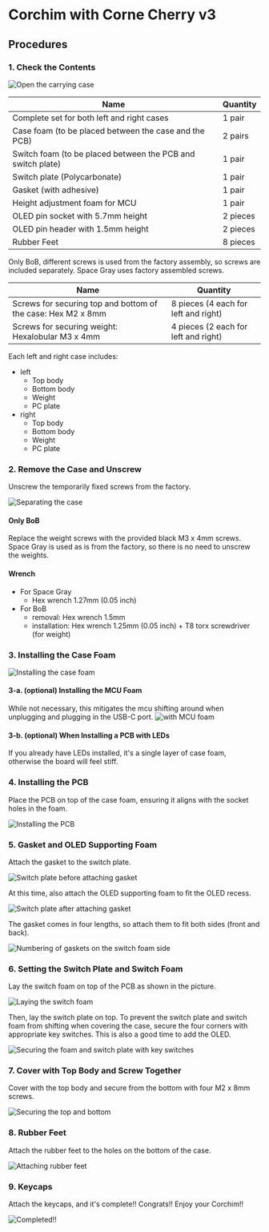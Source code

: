 # Corchim with Corne Cherry v3

## Procedures

### 1. Check the Contents

![Open the carrying case](../img/carrying-case.jpg)

| Name                                                        | Quantity |
| ----------------------------------------------------------- | -------- |
| Complete set for both left and right cases                  | 1 pair   |
| Case foam (to be placed between the case and the PCB)       | 2 pairs  |
| Switch foam (to be placed between the PCB and switch plate) | 1 pair   |
| Switch plate (Polycarbonate)                                | 1 pair   |
| Gasket (with adhesive)                                      | 1 pair   |
| Height adjustment foam for MCU                              | 1 pair   |
| OLED pin socket with 5.7mm height                           | 2 pieces |
| OLED pin header with 1.5mm height                           | 2 pieces |
| Rubber Feet                                                 | 8 pieces |

Only BoB, different screws is used from the factory assembly, so screws are included separately.
Space Gray uses factory assembled screws.

| Name                                                         | Quantity                             |
| ------------------------------------------------------------ | ------------------------------------ |
| Screws for securing top and bottom of the case: Hex M2 x 8mm | 8 pieces (4 each for left and right) |
| Screws for securing weight: Hexalobular M3 x 4mm             | 4 pieces (2 each for left and right) |

Each left and right case includes:

- left
  - Top body
  - Bottom body
  - Weight
  - PC plate
- right
  - Top body
  - Bottom body
  - Weight
  - PC plate

### 2. Remove the Case and Unscrew

Unscrew the temporarily fixed screws from the factory.

![Separating the case](../img/separate-top-bottom-case.jpg)

#### Only BoB

Replace the weight screws with the provided black M3 x 4mm screws.
Space Gray is used as is from the factory, so there is no need to unscrew the weights.

#### Wrench

- For Space Gray
  - Hex wrench 1.27mm (0.05 inch)
- For BoB
  - removal: Hex wrench 1.5mm
  - installation: Hex wrench 1.25mm (0.05 inch) + T8 torx screwdriver (for weight)

### 3. Installing the Case Foam

![Installing the case foam](../img/with-case-foam.jpg)

#### 3-a. (optional) Installing the MCU Foam

While not necessary, this mitigates the mcu shifting around when unplugging and plugging in the USB-C port.
![with MCU foam](../img/with-mcu-foam.jpg)

#### 3-b. (optional) When Installing a PCB with LEDs

If you already have LEDs installed, it's a single layer of case foam, otherwise the board will feel stiff.

### 4. Installing the PCB

Place the PCB on top of the case foam, ensuring it aligns with the socket holes in the foam.

![Installing the PCB](../img/case-form-pcb.jpg)

### 5. Gasket and OLED Supporting Foam

Attach the gasket to the switch plate.

![Switch plate before attaching gasket](../img/switch-plate-before-gasket.jpg)

At this time, also attach the OLED supporting foam to fit the OLED recess.

![Switch plate after attaching gasket](../img/switch-plate-after-gasket.jpg)

The gasket comes in four lengths, so attach them to fit both sides (front and back).

![Numbering of gaskets on the switch foam side](../img/switch-plate-gasket-numbering.png)

### 6. Setting the Switch Plate and Switch Foam

Lay the switch foam on top of the PCB as shown in the picture.

![Laying the switch foam](../img/with-switch-foam.jpg)

Then, lay the switch plate on top. To prevent the switch plate and switch foam from shifting when covering the case, secure the four corners with appropriate key switches.
This is also a good time to add the OLED.

![Securing the foam and switch plate with key switches](../img/fixed-with-key-switch.jpg)

### 7. Cover with Top Body and Screw Together

Cover with the top body and secure from the bottom with four M2 x 8mm screws.

![Securing the top and bottom](../img/fixed-top-body.jpg)

### 8. Rubber Feet

Attach the rubber feet to the holes on the bottom of the case.

![Attaching rubber feet](../img/lubber-feet.jpg)

### 9. Keycaps

Attach the keycaps, and it's complete!! Congrats!! Enjoy your Corchim!!

![Completed!!](../img/completed.jpg)
